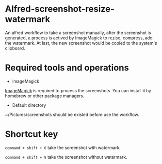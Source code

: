 # Alfred-screenshot-resize-watermark

An alfred workflow to take a screenshot manually, after the screenshot is generated, a process is actived by ImageMagick to rezise, compress, add the watermark. At last, the new screenshot would be copied to the system's clipboard.

# Required tools and operations

* ImageMagick

[ImageMagick](https://www.imagemagick.org/) is required to process the screenshots. You can install it by homebrew or other package managers.

* Default directory

~/Pictures/screenshots should be existed before use the workflow.

# Shortcut key

`command + shift + 0` take the screenshot with watermark.

`command + shift + 9` take the screenshot without watermark.

